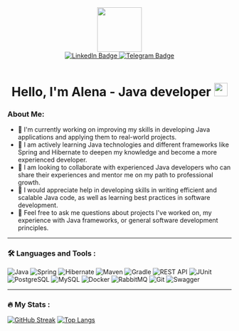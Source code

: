 <div id="header" align="center">
  <img src="https://media.giphy.com/media/v1.Y2lkPTc5MGI3NjExMGJlYWJmMDdmMjU2NDM4ZWFjNDA3ZDA1ZGEzY2E1NjNiNzBmZWU0YiZlcD12MV9pbnRlcm5hbF9naWZzX2dpZklkJmN0PXM/M9gbBd9nbDrOTu1Mqx/giphy.gif" width="100"/>
</div>
<div id="badges" align="center">
  <a href="https://www.linkedin.com/in/%D0%B0%D0%BB%D0%B5%D0%BD%D0%B0-%D0%BF%D0%BE%D1%82%D0%B0%D0%BF%D0%BE%D0%B2%D0%B0-864708236/">
    <img src="https://img.shields.io/badge/LinkedIn-blue?style=for-the-badge&logo=linkedin&logoColor=white" alt="LinkedIn Badge"/>
  </a>
  <a href="https://t.me/Gonzik28">
    <img src="https://img.shields.io/badge/Telegram-blue?style=for-the-badge&logo=telegram&logoColor=white" alt="Telegram Badge"/>
  </a>
</div>

<p align="center">
  <img align="middle" src="https://komarev.com/ghpvc/?username=your-github-gonzik28&style=flat-square&color=blue" alt=""/>
</p>

<h1 align="center">
  Hello, I'm Alena - Java developer
  <img src="https://media.giphy.com/media/hvRJCLFzcasrR4ia7z/giphy.gif" width="30px"/>
</h1>

<h3> About Me: </h3>

- 🔭 I'm currently working on improving my skills in developing Java applications and applying them to real-world projects.
- 🌱 I am actively learning Java technologies and different frameworks like Spring and Hibernate to deepen my knowledge and become a more experienced developer.
- 👯 I am looking to collaborate with experienced Java developers who can share their experiences and mentor me on my path to professional growth.
- 🤔 I would appreciate help in developing skills in writing efficient and scalable Java code, as well as learning best practices in software development.
- 💬 Feel free to ask me questions about projects I've worked on, my experience with Java frameworks, or general software development principles.
---

### :hammer_and_wrench: Languages and Tools :
![Java](https://img.shields.io/badge/Java-%23ED8B00.svg?style=for-the-badge&logo=java&logoColor=white)
![Spring](https://img.shields.io/badge/Spring-%236DB33F.svg?style=for-the-badge&logo=spring&logoColor=white)
![Hibernate](https://img.shields.io/badge/Hibernate-%236121A8.svg?style=for-the-badge&logo=hibernate&logoColor=white)
![Maven](https://img.shields.io/badge/Maven-%23C71A36.svg?style=for-the-badge&logo=apache-maven&logoColor=white)
![Gradle](https://img.shields.io/badge/Gradle-%2302303A.svg?style=for-the-badge&logo=gradle&logoColor=white)
![REST API](https://img.shields.io/badge/REST%20API-%23007ACC.svg?style=for-the-badge&logo=api&logoColor=white)
![JUnit](https://img.shields.io/badge/JUnit-%230077B5.svg?style=for-the-badge&logo=junit5&logoColor=white)
![PostgreSQL](https://img.shields.io/badge/PostgreSQL-%23316192.svg?style=for-the-badge&logo=postgresql&logoColor=white)
![MySQL](https://img.shields.io/badge/MySQL-%234479A1.svg?style=for-the-badge&logo=mysql&logoColor=white)
![Docker](https://img.shields.io/badge/Docker-%232496ED.svg?style=for-the-badge&logo=docker&logoColor=white)
![RabbitMQ](https://img.shields.io/badge/RabbitMQ-%23FF6600.svg?style=for-the-badge&logo=rabbitmq&logoColor=white)
![Git](https://img.shields.io/badge/Git-%23F05032.svg?style=for-the-badge&logo=git&logoColor=white)
![Swagger](https://img.shields.io/badge/Swagger-%2385EA2D.svg?style=for-the-badge&logo=swagger&logoColor=black)

---

### :fire: My Stats :
[![GitHub Streak](https://streak-stats.demolab.com?user=gonzik28&theme=transparent&hide_border=true&mode=weekly&fire=FF2222&dates=2C68F6&currStreakLabel=2C68F6&currStreakNum=2C68F6)](https://git.io/streak-stats)      [![Top Langs](https://github-readme-stats.vercel.app/api/top-langs/?username=gonzik28&layout=compact&theme=vision-friendly-dark)](https://github.com/anuraghazra/github-readme-stats)

